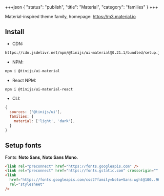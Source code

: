 +++json
{
  "status": "publish",
  "title": "Material",
  "category": "families"
}
+++

Material-inspired theme family, homepage: <https://m3.material.io>

## Install

- CDN:

```txt
https://cdn.jsdelivr.net/npm/@tinijs/ui-material@0.21.1/bundled/setup.js
```

- NPM:

```bash
npm i @tinijs/ui-material
```

- React NPM:

```bash
npm i @tinijs/ui-material-react
```

- CLI:

```js
{
  sources: ['@tinijs/ui'],
  families: {
    material: ['light', 'dark'],
  }
}
```

## Setup fonts

Fonts: **Noto Sans**, **Noto Sans Mono**.

```html
<link rel="preconnect" href="https://fonts.googleapis.com" />
<link rel="preconnect" href="https://fonts.gstatic.com" crossorigin="" />
<link
  href="https://fonts.googleapis.com/css2?family=Noto+Sans:wght@100..900&amp;family=Noto+Sans+Mono&amp;display=swap"
  rel="stylesheet"
/>
```
